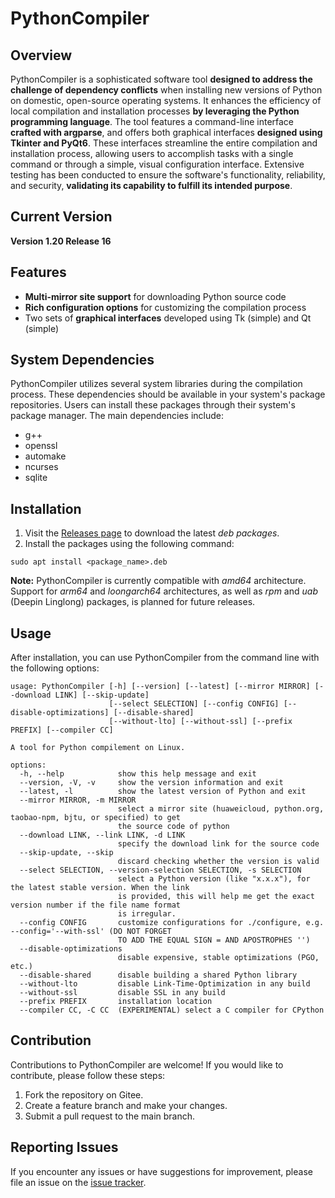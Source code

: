 
# PythonCompiler
## Overview
PythonCompiler is a sophisticated software tool **designed to address the challenge of dependency conflicts** when installing new versions of Python on domestic, open-source operating systems. It enhances the efficiency of local compilation and installation processes **by leveraging the Python programming language**. The tool features a command-line interface **crafted with argparse**, and offers both graphical interfaces **designed using Tkinter and PyQt6**. These interfaces streamline the entire compilation and installation process, allowing users to accomplish tasks with a single command or through a simple, visual configuration interface. Extensive testing has been conducted to ensure the software's functionality, reliability, and security, **validating its capability to fulfill its intended purpose**.
## Current Version
**Version 1.20 Release 16**
## Features
- **Multi-mirror site support** for downloading Python source code
- **Rich configuration options** for customizing the compilation process
- Two sets of **graphical interfaces** developed using Tk (simple) and Qt (simple)
## System Dependencies
PythonCompiler utilizes several system libraries during the compilation process. These dependencies should be available in your system's package repositories. Users can install these packages through their system's package manager. The main dependencies include:
- g++
- openssl
- automake
- ncurses
- sqlite
## Installation
1. Visit the [Releases page](https://gitee.com/luoyanze07/PythonCompiler/releases) to download the latest *deb packages*.
2. Install the packages using the following command:
```
sudo apt install <package_name>.deb
```
**Note:** PythonCompiler is currently compatible with *amd64* architecture. Support for *arm64* and *loongarch64* architectures, as well as *rpm* and *uab* (Deepin Linglong) packages, is planned for future releases.
## Usage
After installation, you can use PythonCompiler from the command line with the following options:
```
usage: PythonCompiler [-h] [--version] [--latest] [--mirror MIRROR] [--download LINK] [--skip-update]
                      [--select SELECTION] [--config CONFIG] [--disable-optimizations] [--disable-shared]
                      [--without-lto] [--without-ssl] [--prefix PREFIX] [--compiler CC]

A tool for Python compilement on Linux.

options:
  -h, --help            show this help message and exit
  --version, -V, -v     show the version information and exit
  --latest, -l          show the latest version of Python and exit
  --mirror MIRROR, -m MIRROR
                        select a mirror site (huaweicloud, python.org, taobao-npm, bjtu, or specified) to get  
                        the source code of python
  --download LINK, --link LINK, -d LINK
                        specify the download link for the source code
  --skip-update, --skip
                        discard checking whether the version is valid
  --select SELECTION, --version-selection SELECTION, -s SELECTION
                        select a Python version (like "x.x.x"), for the latest stable version. When the link   
                        is provided, this will help me get the exact version number if the file name format    
                        is irregular.
  --config CONFIG       customize configurations for ./configure, e.g. --config='--with-ssl' (DO NOT FORGET
                        TO ADD THE EQUAL SIGN = AND APOSTROPHES '')
  --disable-optimizations
                        disable expensive, stable optimizations (PGO, etc.)
  --disable-shared      disable building a shared Python library
  --without-lto         disable Link-Time-Optimization in any build
  --without-ssl         disable SSL in any build
  --prefix PREFIX       installation location
  --compiler CC, -C CC  (EXPERIMENTAL) select a C compiler for CPython
```
## Contribution
Contributions to PythonCompiler are welcome! If you would like to contribute, please follow these steps:
1. Fork the repository on Gitee.
2. Create a feature branch and make your changes.
3. Submit a pull request to the main branch.
## Reporting Issues
If you encounter any issues or have suggestions for improvement, please file an issue on the [issue tracker](https://gitee.com/luoyanze07/issues).
